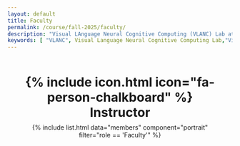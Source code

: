 ```yaml
---
layout: default
title: Faculty
permalink: /course/fall-2025/faculty/
description: "Visual LAnguage Neural Cognitive Computing (VLANC) Lab at Mahindra University integrates AI, Vision, Language, and Neural Computation for multimodal understanding, Knowledge Graphs, GNNs, and Brain-computer Interfaces. Several Courses are offered by Dr. Nidhi Goyal on Natural Language Processing (NLP), Foundation of Natural Language Processing (NLP) and Introduction to Computing (ITC) for Fall and Spring Semester.Recommended Conferences for Foundations of NLP, NLP - Fall 2025" 
keywords: [ "VLANC", Visual Language Neural Cognitive Computing Lab,"Visual Language", "Neural Cognitive Computing", "VLANC Lab", "AI Research", "Knowledge Graph", "Graph Neural Networks", "Multimodal AI", "Brain-Computer Interfaces", "Deep Generative Models", "Natural Language Processing", "Vision-Language Integration","NLP", "AI", "AI and Neuroscience lab", "Mahindra University AI lab", "Nidhi Goyal", "Dr. Nidhi Goyal","Projects","Finding","Courses","Research", "Conferences", "NLP - Fall 2025", "Recommended Conference","Publishing","Faculty","Teacher","Professor"]
---
```

<style>
.page-container {
  display: flex;
  flex-direction: column;
  justify-content: center;  /* vertical center */
  align-items: center;      /* horizontal center */
  padding: 2rem;
  box-sizing: border-box;
  text-align: center;
}


/* Reduce margin above and below headings */
h1, h2, h3, h4, h5, h6 {
  margin-top: 0.5rem;
  margin-bottom: 0.5rem;
}

/* Center the faculty portraits container */
.portrait-list {
  display: flex;
  justify-content: center;
  flex-wrap: wrap;
  max-width: 800px;
  gap: 1rem; /* Adjust gap between portraits */
}
</style>

<div class="page-container">



<h1>{% include icon.html icon="fa-person-chalkboard" %} Instructor</h1>

<div class="portrait-list">
  {% include list.html data="members" component="portrait" filter="role == 'Faculty'" %}
</div>

</div>
